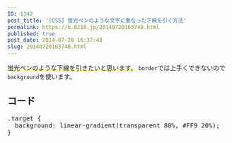 ```yaml
---
ID: 1342
post_title: '[CSS] 蛍光ペンのような文字に重なった下線を引く方法'
permalink: https://b.0218.jp/20140720163748.html
published: true
post_date: 2014-07-20 16:37:48
slug: 20140720163748.html
---
```

<span style="background: linear-gradient(transparent 80%, #FF9 20%);">蛍光ペンのような下線を引きたいと思います。</span>
<code>border</code>では上手くできないので<code>background</code>を使います。
<!--more-->
<h2>コード</h2>
<pre class="prettyprint linenums lang-css">.target {
  background: linear-gradient(transparent 80%, #FF9 20%);
}
</pre>